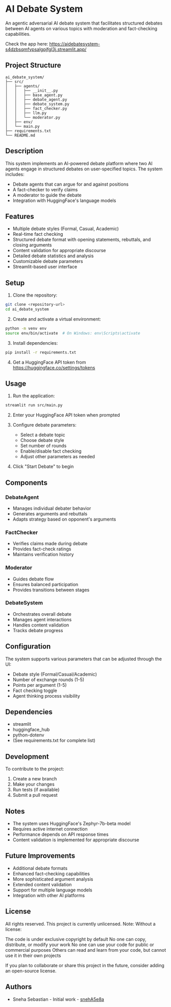 # AI Debate System

An agentic adversarial AI debate system that facilitates structured debates between AI agents on various topics with moderation and fact-checking capabilities.

Check the app here: https://aidebatesystem-s4dzbsqmfvpsalgpjfgl3j.streamlit.app/

## Project Structure
```
ai_debate_system/
├── src/
│   ├── agents/
│   │   ├── __init__.py
│   │   ├── base_agent.py
│   │   ├── debate_agent.py
│   │   ├── debate_system.py
│   │   ├── fact_checker.py
│   │   ├── llm.py
│   │   └── moderator.py
│   ├── env/
│   └── main.py
├── requirements.txt
└── README.md
```

## Description

This system implements an AI-powered debate platform where two AI agents engage in structured debates on user-specified topics. The system includes:
- Debate agents that can argue for and against positions
- A fact-checker to verify claims
- A moderator to guide the debate
- Integration with HuggingFace's language models

## Features

- Multiple debate styles (Formal, Casual, Academic)
- Real-time fact checking
- Structured debate format with opening statements, rebuttals, and closing arguments
- Content validation for appropriate discourse
- Detailed debate statistics and analysis
- Customizable debate parameters
- Streamlit-based user interface

## Setup

1. Clone the repository:
```bash
git clone <repository-url>
cd ai_debate_system
```

2. Create and activate a virtual environment:
```bash
python -m venv env
source env/bin/activate  # On Windows: env\Scripts\activate
```

3. Install dependencies:
```bash
pip install -r requirements.txt
```

4. Get a HuggingFace API token from https://huggingface.co/settings/tokens

## Usage

1. Run the application:
```bash
streamlit run src/main.py
```

2. Enter your HuggingFace API token when prompted

3. Configure debate parameters:
   - Select a debate topic
   - Choose debate style
   - Set number of rounds
   - Enable/disable fact checking
   - Adjust other parameters as needed

4. Click "Start Debate" to begin

## Components

### DebateAgent
- Manages individual debater behavior
- Generates arguments and rebuttals
- Adapts strategy based on opponent's arguments

### FactChecker
- Verifies claims made during debate
- Provides fact-check ratings
- Maintains verification history

### Moderator
- Guides debate flow
- Ensures balanced participation
- Provides transitions between stages

### DebateSystem
- Orchestrates overall debate
- Manages agent interactions
- Handles content validation
- Tracks debate progress

## Configuration

The system supports various parameters that can be adjusted through the UI:
- Debate style (Formal/Casual/Academic)
- Number of exchange rounds (1-5)
- Points per argument (1-5)
- Fact checking toggle
- Agent thinking process visibility

## Dependencies

- streamlit
- huggingface_hub
- python-dotenv
- (See requirements.txt for complete list)

## Development

To contribute to the project:
1. Create a new branch
2. Make your changes
3. Run tests (if available)
4. Submit a pull request

## Notes

- The system uses HuggingFace's Zephyr-7b-beta model
- Requires active internet connection
- Performance depends on API response times
- Content validation is implemented for appropriate discourse

## Future Improvements

- Additional debate formats
- Enhanced fact-checking capabilities
- More sophisticated argument analysis
- Extended content validation
- Support for multiple language models
- Integration with other AI platforms

## License

All rights reserved. This project is currently unlicensed.
Note: Without a license:

The code is under exclusive copyright by default
No one can copy, distribute, or modify your work
No one can use your code for public or commercial purposes
Others can read and learn from your code, but cannot use it in their own projects

If you plan to collaborate or share this project in the future, consider adding an open-source license.

## Authors

* Sneha Sebastian - Initial work - [snehA5e8a](https://github.com/snehA5e8a)
